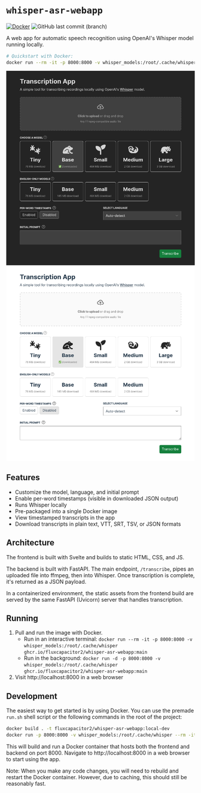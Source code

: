 # `whisper-asr-webapp`

[![Docker](https://github.com/FluxCapacitor2/whisper-asr-webapp/actions/workflows/docker.yml/badge.svg)](https://github.com/FluxCapacitor2/whisper-asr-webapp/actions/workflows/docker.yml)
![GitHub last commit (branch)](https://img.shields.io/github/last-commit/FluxCapacitor2/whisper-asr-webapp/main)

A web app for automatic speech recognition using OpenAI's Whisper model running locally.

```sh
# Quickstart with Docker:
docker run --rm -it -p 8000:8000 -v whisper_models:/root/.cache/whisper ghcr.io/fluxcapacitor2/whisper-asr-webapp:main
```

![](/.github/readme_images/app_dark.png#gh-dark-mode-only)
![](/.github/readme_images/app_light.png#gh-light-mode-only)

## Features

- Customize the model, language, and initial prompt
- Enable per-word timestamps (visible in downloaded JSON output)
- Runs Whisper locally
- Pre-packaged into a single Docker image
- View timestamped transcripts in the app
- Download transcripts in plain text, VTT, SRT, TSV, or JSON formats

## Architecture

The frontend is built with Svelte and builds to static HTML, CSS, and JS.

The backend is built with FastAPI. The main endpoint, `/transcribe`, pipes an uploaded file into ffmpeg, then into Whisper. Once transcription is complete, it's returned as a JSON payload.

In a containerized environment, the static assets from the frontend build are served by the same FastAPI (Uvicorn) server that handles transcription.

## Running

1. Pull and run the image with Docker.
   - Run in an interactive terminal: `docker run --rm -it -p 8000:8000 -v whisper_models:/root/.cache/whisper ghcr.io/fluxcapacitor2/whisper-asr-webapp:main`
   - Run in the background: `docker run -d -p 8000:8000 -v whisper_models:/root/.cache/whisper ghcr.io/fluxcapacitor2/whisper-asr-webapp:main`
2. Visit http://localhost:8000 in a web browser

## Development

The easiest way to get started is by using Docker. You can use the premade `run.sh` shell script or the following commands in the root of the project:

```sh
docker build . -t fluxcapacitor2/whisper-asr-webapp:local-dev
docker run -p 8000:8000 -v whisper_models:/root/.cache/whisper --rm -it fluxcapacitor2/whisper-asr-webapp:local-dev
```

This will build and run a Docker container that hosts both the frontend and backend on port 8000.
Navigate to http://localhost:8000 in a web browser to start using the app.

Note: When you make any code changes, you will need to rebuild and restart the Docker container. However, due to caching, this should still be reasonably fast.
